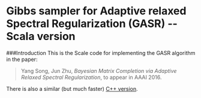 # Gibbs sampler for Adaptive relaxed Spectral Regularization (GASR) -- Scala version
###Introduction
This is the Scale code for implementing the GASR algorithm in the paper: 
> Yang Song, Jun Zhu, *Bayesian Matrix Completion via Adaptive Relaxed Spectral Regularization*, to appear in AAAI 2016.

There is also a similar (but much faster) [C++ version](https://github.com/hjss06/GASR-Scala).
